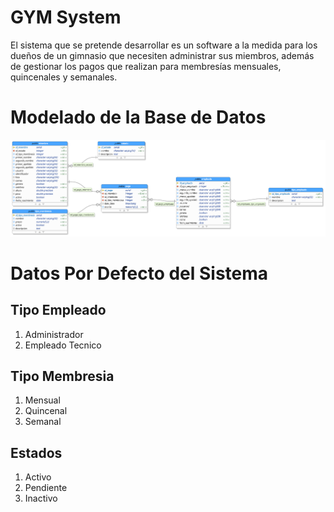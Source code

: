 # GYM System
El sistema que se pretende desarrollar es un software a la medida para los dueños de un gimnasio que necesiten
administrar sus miembros, además de gestionar los pagos que realizan para membresías mensuales, quincenales y semanales.

# Modelado de la Base de Datos

![PROFIT!](/postgres/modelado/modelado.png)

# Datos Por Defecto del Sistema

## Tipo Empleado
1. Administrador
2. Empleado Tecnico

## Tipo Membresia
1. Mensual
2. Quincenal
3. Semanal

## Estados
1. Activo
2. Pendiente
3. Inactivo
